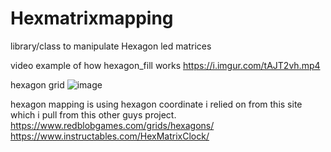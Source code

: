 # Hexmatrixmapping
library/class to manipulate Hexagon led matrices

video example of how hexagon_fill works
https://i.imgur.com/tAJT2vh.mp4

hexagon grid
![image](https://user-images.githubusercontent.com/59753813/139522458-f6a40fdb-ccfd-4e3c-9bca-c0abe4f80ed3.png)

hexagon mapping is using hexagon coordinate i relied on from this site which i pull from this other guys project.
https://www.redblobgames.com/grids/hexagons/
https://www.instructables.com/HexMatrixClock/
